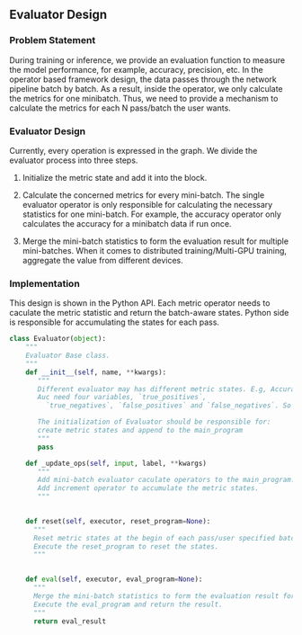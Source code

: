 ## Evaluator Design

### Problem Statement

During training or inference, we provide an evaluation function to measure the model performance, for example, accuracy, precision, etc. In the operator based framework design, the data passes through the network pipeline batch by batch. As a result, inside the operator, we only calculate the metrics for one minibatch. Thus, we need to provide a mechanism to calculate the metrics for each N pass/batch the user wants.

### Evaluator Design
Currently, every operation is expressed in the graph. We divide the evaluator process into three steps.

1. Initialize the metric state and add it into the block.

2. Calculate the concerned metrics for every mini-batch. The single evaluator operator is only responsible for calculating the necessary statistics for one mini-batch. For example, the accuracy operator only calculates the accuracy for a minibatch data if run once.


3. Merge the mini-batch statistics to form the evaluation result for multiple mini-batches. When it comes to distributed training/Multi-GPU training, aggregate the value from different devices.

### Implementation
This design is shown in the Python API. 
Each metric operator needs to caculate the metric statistic and return the batch-aware states. Python side is responsible for accumulating the states for each pass. 

    
```python
class Evaluator(object):
    """
    Evaluator Base class.
    """
    def __init__(self, name, **kwargs):
       """
       Different evaluator may has different metric states. E.g, Accuracy need two variables, total and right sample counts.
       Auc need four variables, `true_positives`,
         `true_negatives`, `false_positives` and `false_negatives`. So every evaluator should create its needed variables and append to main_program

       The initialization of Evaluator should be responsible for:
       create metric states and append to the main_program
       """ 
       pass

    def _update_ops(self, input, label, **kwargs)
       """
       Add mini-batch evaluator caculate operators to the main_program.
       Add increment operator to accumulate the metric states.
       """
    

    def reset(self, executor, reset_program=None):
      """
      Reset metric states at the begin of each pass/user specified batch number.
      Execute the reset_program to reset the states.
      """
      

    def eval(self, executor, eval_program=None):
      """
      Merge the mini-batch statistics to form the evaluation result for multiple mini-batches.
      Execute the eval_program and return the result.
      """
      return eval_result
```
